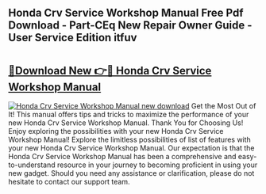 ## Honda Crv Service Workshop Manual Free Pdf Download - Part-CEq New Repair Owner Guide - User Service Edition itfuv

# <h2><a href="http://bc61377.oget.top/?id=Honda+Crv+Service+Workshop+Manual">🔗Download New 👉🔴 Honda Crv Service Workshop Manual</a></h2>

[![Honda Crv Service Workshop Manual new download](https://i.imgur.com/5g1atiW.png)](http://bc61377.oget.top/?id=Honda+Crv+Service+Workshop+Manual)
Get the Most Out of It! This manual offers tips and tricks to maximize the performance of your new Honda Crv Service Workshop Manual. Thank You for Choosing Us! Enjoy exploring the possibilities with your new Honda Crv Service Workshop Manual! Explore the limitless possibilities of list of features with your new Honda Crv Service Workshop Manual. Our expectation is that the Honda Crv Service Workshop Manual has been a comprehensive and easy-to-understand resource in your journey to becoming proficient in using your new gadget. Should you need any assistance or clarification, please do not hesitate to contact our support team.
